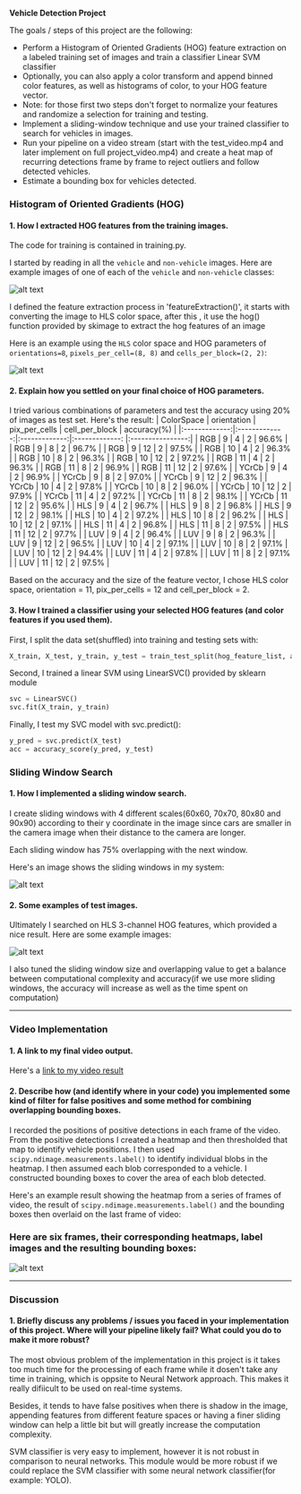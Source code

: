 **Vehicle Detection Project**

The goals / steps of this project are the following:

* Perform a Histogram of Oriented Gradients (HOG) feature extraction on a labeled training set of images and train a classifier Linear SVM classifier
* Optionally, you can also apply a color transform and append binned color features, as well as histograms of color, to your HOG feature vector. 
* Note: for those first two steps don't forget to normalize your features and randomize a selection for training and testing.
* Implement a sliding-window technique and use your trained classifier to search for vehicles in images.
* Run your pipeline on a video stream (start with the test_video.mp4 and later implement on full project_video.mp4) and create a heat map of recurring detections frame by frame to reject outliers and follow detected vehicles.
* Estimate a bounding box for vehicles detected.

[//]: # (Image References)
[image1]: ./output_images/01.png
[image2]: ./output_images/02.png
[image3]: ./output_images/03.png
[image4]: ./output_images/04.png
[image5]: ./output_images/05.png
[image6]: ./output_images/06.png
[video1]: ./project_video.mp4

### Histogram of Oriented Gradients (HOG)

#### 1. How I extracted HOG features from the training images.

The code for training is contained in training.py.


I started by reading in all the `vehicle` and `non-vehicle` images.  Here are example images of one of each of the `vehicle` and `non-vehicle` classes:

![alt text][image1]

I defined the feature extraction process in 'featureExtraction()', it starts with converting the image to HLS color space, after this , it use the hog() function provided by skimage to extract the hog features of an image

Here is an example using the `HLS` color space and HOG parameters of `orientations=8`, `pixels_per_cell=(8, 8)` and `cells_per_block=(2, 2)`:


![alt text][image2]

#### 2. Explain how you settled on your final choice of HOG parameters.

I tried various combinations of parameters and test the accuracy using 20% of images as test set. Here's the result:
| ColorSpace 	| orientation 	| pix_per_cells | cell_per_block | accuracy(%) 		|
|:-------------:|:-------------:|:-------------:|:-------------: |:----------------:|
| RGB			| 9 			| 4				| 2				 | 96.6%			|
| RGB			| 9 			| 8				| 2				 | 96.7%			|
| RGB			| 9 			| 12			| 2				 | 97.5%			|
| RGB			| 10 			| 4				| 2				 | 96.3%			|
| RGB			| 10 			| 8				| 2				 | 96.3%			|
| RGB			| 10 			| 12			| 2				 | 97.2%			|
| RGB			| 11 			| 4				| 2				 | 96.3%			|
| RGB			| 11 			| 8				| 2				 | 96.9%			|
| RGB			| 11 			| 12			| 2				 | 97.6%			|
| YCrCb			| 9 			| 4				| 2				 | 96.9%			|
| YCrCb			| 9 			| 8				| 2				 | 97.0%			|
| YCrCb			| 9 			| 12			| 2				 | 96.3%			|
| YCrCb			| 10 			| 4				| 2				 | 97.8%			|
| YCrCb			| 10			| 8				| 2				 | 96.0%			|
| YCrCb			| 10 			| 12			| 2				 | 97.9%			|
| YCrCb			| 11 			| 4				| 2				 | 97.2%			|
| YCrCb			| 11 			| 8				| 2				 | 98.1%			|
| YCrCb			| 11 			| 12			| 2				 | 95.6%			|
| HLS			| 9 			| 4				| 2				 | 96.7%			|
| HLS			| 9 			| 8				| 2				 | 96.8%			|
| HLS			| 9 			| 12			| 2				 | 98.1%			|
| HLS			| 10 			| 4				| 2				 | 97.2%			|
| HLS			| 10			| 8				| 2				 | 96.2%			|
| HLS			| 10 			| 12			| 2				 | 97.1%			|
| HLS			| 11 			| 4				| 2				 | 96.8%			|
| HLS			| 11 			| 8				| 2				 | 97.5%			|
| HLS			| 11 			| 12			| 2				 | 97.7%			|
| LUV			| 9 			| 4				| 2				 | 96.4%			|
| LUV			| 9 			| 8				| 2				 | 96.3%			|
| LUV			| 9 			| 12			| 2				 | 96.5%			|
| LUV			| 10 			| 4				| 2				 | 97.1%			|
| LUV			| 10			| 8				| 2				 | 97.1%			|
| LUV			| 10 			| 12			| 2				 | 94.4%			|
| LUV			| 11 			| 4				| 2				 | 97.8%			|
| LUV			| 11 			| 8				| 2				 | 97.1%			|
| LUV			| 11 			| 12			| 2				 | 97.5%			|

Based on the accuracy and the size of the feature vector, I chose HLS color space, orientation = 11, pix_per_cells = 12 and cell_per_block = 2. 

#### 3. How I trained a classifier using your selected HOG features (and color features if you used them).

First, I split the data set(shuffled) into training and testing sets with:
```python
X_train, X_test, y_train, y_test = train_test_split(hog_feature_list, answer_vec, test_size=0.2, shuffle=True)
 ```

Second, I trained a linear SVM using LinearSVC() provided by sklearn module
```python
svc = LinearSVC()
svc.fit(X_train, y_train)
 ```

Finally, I test my SVC model with svc.predict():
```python
y_pred = svc.predict(X_test)
acc = accuracy_score(y_pred, y_test)
 ```

### Sliding Window Search

#### 1. How I implemented a sliding window search. 

I create sliding windows with 4 different scales(60x60, 70x70, 80x80 and 90x90) according to their y coordinate in the image since cars are smaller in the camera image when their distance to the camera are longer.

Each sliding window has 75% overlapping with the next window.

Here's an image shows the sliding windows in my system:

![alt text][image3]

#### 2. Some examples of test images.

Ultimately I searched on HLS 3-channel HOG features, which provided a nice result.  Here are some example images:

![alt text][image4]

I also tuned the sliding window size and overlapping value to get a balance between computational complexity and accuracy(if we use more sliding windows, the accuracy will increase as well as the time spent on computation)

---

### Video Implementation

#### 1. A link to my final video output.
Here's a [link to my video result](./project_video_output.mp4)


#### 2. Describe how (and identify where in your code) you implemented some kind of filter for false positives and some method for combining overlapping bounding boxes.

I recorded the positions of positive detections in each frame of the video.  From the positive detections I created a heatmap and then thresholded that map to identify vehicle positions.  I then used `scipy.ndimage.measurements.label()` to identify individual blobs in the heatmap.  I then assumed each blob corresponded to a vehicle.  I constructed bounding boxes to cover the area of each blob detected.  

Here's an example result showing the heatmap from a series of frames of video, the result of `scipy.ndimage.measurements.label()` and the bounding boxes then overlaid on the last frame of video:

### Here are six frames, their corresponding heatmaps, label images and the resulting bounding boxes:

![alt text][image5]



---

### Discussion

#### 1. Briefly discuss any problems / issues you faced in your implementation of this project.  Where will your pipeline likely fail?  What could you do to make it more robust?

The most obvious problem of the implementation in this project is it takes too much time for the processing of each frame while it dosen't take any time in training, which is oppsite to Neural Network approach. This makes it really difiicult to be used on real-time systems.

Besides, it tends to have false positives when there is shadow in the image, appending features from different feature spaces or having a finer sliding window can help a little bit but will greatly increase the computation complexity.

SVM classifier is very easy to implement, however it is not robust in comparison to neural networks. This module would be more robust if we could replace the SVM classifier with some neural network classifier(for example: YOLO).